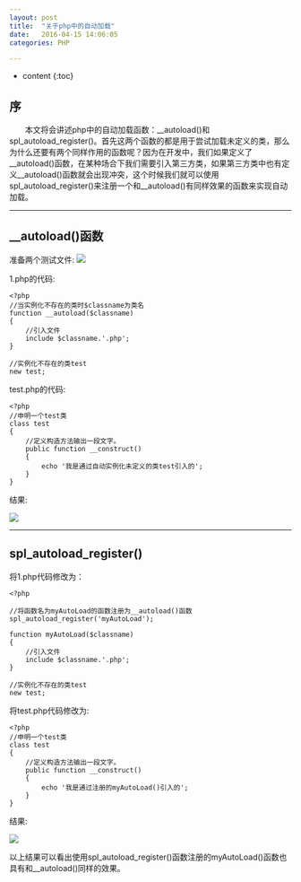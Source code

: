 ```yaml
---
layout: post
title:  "关于php中的自动加载"
date:   2016-04-15 14:06:05
categories: PHP

---
```


* content
{:toc}

## 序

 &emsp;&emsp;本文将会讲述php中的自动加载函数：__autoload()和spl_autoload_register()。首先这两个函数的都是用于尝试加载未定义的类，那么为什么还要有两个同样作用的函数呢？因为在开发中，我们如果定义了__autoload()函数，在某种场合下我们需要引入第三方类，如果第三方类中也有定义__autoload()函数就会出现冲突，这个时候我们就可以使用spl_autoload_register()来注册一个和__autoload()有同样效果的函数来实现自动加载。


---

## __autoload()函数

准备两个测试文件:
![](http://thphp.github.io/images/test.png)

1.php的代码:  
    
	<?php
    //当实例化不存在的类时$classname为类名
    function __autoload($classname)
    {
        //引入文件
        include $classname.'.php';
    }

    //实例化不存在的类test
    new test;


test.php的代码:  

	<?php
    //申明一个test类
    class test
    {
        //定义构造方法输出一段文字。
        public function __construct()
        {
            echo '我是通过自动实例化未定义的类test引入的';
        }
    }

结果:  

![](http://thphp.github.io/images/res.png)



---

## spl_autoload_register()

将1.php代码修改为：  

	<?php
    
    //将函数名为myAutoLoad的函数注册为__autoload()函数
    spl_autoload_register('myAutoLoad');

    function myAutoLoad($classname)
    {
        //引入文件
        include $classname.'.php';
    }

    //实例化不存在的类test
    new test;


将test.php代码修改为:  
	
	<?php
    //申明一个test类
    class test
    {
        //定义构造方法输出一段文字。
        public function __construct()
        {
            echo '我是通过注册的myAutoLoad()引入的';
        }
    }
    
	
结果:  

![](http://thphp.github.io/images/res1.png)

以上结果可以看出使用spl_autoload_register()函数注册的myAutoLoad()函数也具有和__autoload()同样的效果。